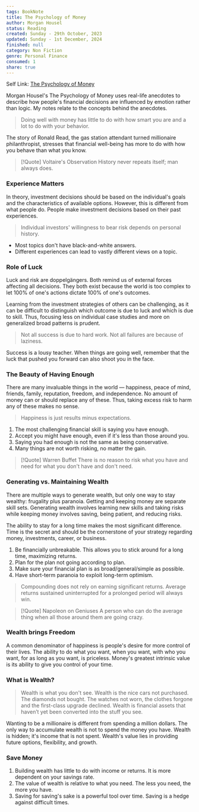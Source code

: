 ```yaml
---
tags: BookNote
title: The Psychology of Money
author: Morgan Housel
status: Reading
created: Sunday - 29th October, 2023
updated: Sunday - 1st December, 2024
finished: null
category: Non Fiction
genre: Personal Finance
consumed: 1
share: true
---
```


Self Link: [The Psychology of Money](The%20Psychology%20of%20Money.md)

Morgan Housel's The Psychology of Money uses real-life anecdotes to describe how people's financial decisions are influenced by emotion rather than logic. My notes relate to the concepts behind the anecdotes.

 > 
 > Doing well with money has little to do with how smart you are and a lot to do with your behavior.

The story of Ronald Read, the gas station attendant turned millionaire philanthropist, stresses that financial well-being has more to do with how you behave than what you know.

 > 
 > \[!Quote\] Voltaire's Observation
 > History never repeats itself; man always does.

### Experience Matters

In theory, investment decisions should be based on the individual's goals and the characteristics of available options. However, this is different from what people do. People make investment decisions based on their past experiences.

 > 
 > Individual investors' willingness to bear risk depends on personal history.

* Most topics don't have black-and-white answers. 
* Different experiences can lead to vastly different views on a topic.

### Role of Luck

Luck and risk are doppelgängers. Both remind us of external forces affecting all decisions. They both exist because the world is too complex to let 100% of one's actions dictate 100% of one's outcomes.

Learning from the investment strategies of others can be challenging, as it can be difficult to distinguish which outcome is due to luck and which is due to skill. Thus, focusing less on individual case studies and more on generalized broad patterns is prudent.

 > 
 > Not all success is due to hard work. Not all failures are because of laziness.

Success is a lousy teacher. When things are going well, remember that the luck that pushed you forward can also shoot you in the face.

### The Beauty of Having Enough

There are many invaluable things in the world — happiness, peace of mind, friends, family, reputation, freedom, and independence. No amount of money can or should replace any of these. Thus, taking excess risk to harm any of these makes no sense.

 > 
 > Happiness is just results minus expectations.

1. The most challenging financial skill is saying you have enough.
1. Accept you might have enough, even if it's less than those around you.
1. Saying you had enough is not the same as being conservative.
1. Many things are not worth risking, no matter the gain.

 > 
 > \[!Quote\] Warren Buffet
 > There is no reason to risk what you have and need for what you don't have and don't need.

### Generating vs. Maintaining Wealth

There are multiple ways to generate wealth, but only one way to stay wealthy: frugality plus paranoia. Getting and keeping money are separate skill sets. Generating wealth involves learning new skills and taking risks while keeping money involves saving, being patient, and reducing risks.

The ability to stay for a long time makes the most significant difference. Time is the secret and should be the cornerstone of your strategy regarding money, investments, career, or business.

1. Be financially unbreakable. This allows you to stick around for a long time, maximizing returns.
1. Plan for the plan not going according to plan.
1. Make sure your financial plan is as broad/general/simple as possible.
1. Have short-term paranoia to exploit long-term optimism.

 > 
 > Compounding does not rely on earning significant returns. Average returns sustained uninterrupted for a prolonged period will always win.

 > 
 > \[!Quote\] Napoleon on Geniuses
 > A person who can do the average thing when all those around them are going crazy.

### Wealth brings Freedom

A common denominator of happiness is people's desire for more control of their lives. The ability to do what you want, when you want, with who you want, for as long as you want, is priceless. Money's greatest intrinsic value is its ability to give you control of your time.

### What is Wealth?

 > 
 > Wealth is what you don't see. Wealth is the nice cars not purchased. The diamonds not bought. The watches not worn, the clothes forgone and the first-class upgrade declined. Wealth is financial assets that haven’t yet been converted into the stuff you see.

Wanting to be a millionaire is different from spending a million dollars. The only way to accumulate wealth is not to spend the money you have. Wealth is hidden; it's income that is not spent. Wealth's value lies in providing future options, flexibility, and growth.

### Save Money

1. Building wealth has little to do with income or returns. It is more dependent on your savings rate.
1. The value of wealth is relative to what you need. The less you need, the more you have.
1. Saving for saving's sake is a powerful tool over time. Saving is a hedge against difficult times.
